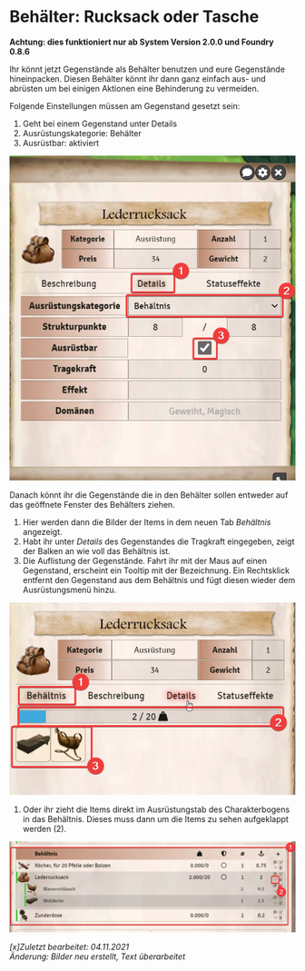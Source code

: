 # Behälter: Rucksack oder Tasche
**Achtung: dies funktioniert nur ab System Version 2.0.0 und Foundry 0.8.6**

Ihr könnt jetzt Gegenstände als Behälter benutzen und eure Gegenstände hineinpacken. Diesen Behälter könnt ihr dann ganz einfach aus- und abrüsten um bei einigen Aktionen eine Behinderung zu vermeiden.  
  
Folgende Einstellungen müssen am Gegenstand gesetzt sein:
1. Geht bei einem Gegenstand unter Details
2. Ausrüstungskategorie: Behälter
3. Ausrüstbar: aktiviert
  
  ![Einstellungen Behältnis](images/de-behaelter-rucksack-oder-tasche_0.png)
  
Danach könnt ihr die Gegenstände die in den Behälter sollen entweder auf das geöffnete Fenster des Behälters ziehen.
1. Hier werden dann die Bilder der Items in dem neuen Tab *Behältnis* angezeigt.
2. Habt ihr unter *Details* des Gegenstandes die Tragkraft eingegeben, zeigt der Balken an wie voll das Behältnis ist.
3. Die Auflistung der Gegenstände. Fahrt ihr mit der Maus auf einen Gegenstand, erscheint ein Tooltip mit der Bezeichnung. Ein Rechtsklick entfernt den Gegenstand aus dem Behältnis und fügt diesen wieder dem Ausrüstungsmenü hinzu.
  
  ![Items im Behältnis Bogen](images/de-behaelter-rucksack-oder-tasche_1.png)
  
1. Oder ihr zieht die Items direkt im Ausrüstungstab des Charakterbogens in das Behältnis. Dieses muss dann um die Items zu sehen aufgeklappt werden (2).
  
  ![Items im Ausrüstungstab im Behältnis](images/de-behaelter-rucksack-oder-tasche_2.png)
  
*[x]Zuletzt bearbeitet: 04.11.2021*    
*Änderung: Bilder neu erstellt, Text überarbeitet*  
